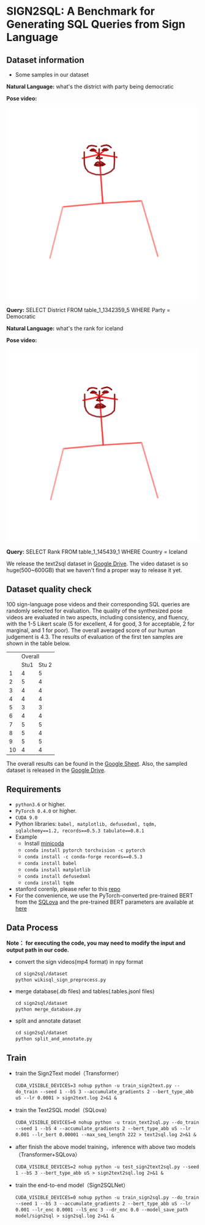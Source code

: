 # SIGN2SQL: A Benchmark for Generating SQL Queries from Sign Language
## Dataset information
- Some samples in our dataset

**Natural Language:**  what's the district with party being democratic  

**Pose video:**  

![image](https://github.com/sign2sql/sign2sql/blob/main/samples/length3_1.gif#pic_left)  

**Query:** SELECT District FROM table_1_1342359_5 WHERE Party = Democratic  

**Natural Language:** what's the rank for iceland  

**Pose video:**  

![image](https://github.com/sign2sql/sign2sql/blob/main/samples/length3_2.gif#pic_left)  

**Query:** SELECT Rank FROM table_1_145439_1 WHERE Country = Iceland  

We release the text2sql dataset in [Google Drive](https://drive.google.com/file/d/1-2-razV07_Sgtl3yW0-kesq0zWxHNktY/view?usp=sharing). The video dataset is so huge(500~600GB) that we haven't find a proper way to release it yet.

## Dataset quality check
100 sign-language pose videos and their corresponding SQL queries are randomly selected for evaluation. The quality of the synthesized pose videos are evaluated in two aspects, including consistency, and fluency, with the 1-5 Likert scale (5 for excellent, 4 for good, 3 for acceptable, 2 for marginal, and 1 for poor). The overall averaged score of our human judgement is 4.3. The results of evaluation of the first ten samples are shown in the table below.
<table>
   <tr>
      <td></td>
      <td colspan="2">Overall</td>
   </tr>
   <tr>
      <td></td>
      <td>Stu1</td>
      <td>Stu 2</td>
   </tr>
   <tr>
      <td>1</td>
      <td>4</td>
      <td>5</td>
   </tr>
   <tr>
      <td>2</td>
      <td>5</td>
      <td>4</td>
   </tr>
   <tr>
      <td>3</td>
      <td>4</td>
      <td>4</td>
   </tr>
   <tr>
      <td>4</td>
      <td>4</td>
      <td>4</td>
   </tr>
   <tr>
      <td>5</td>
      <td>3</td>
      <td>3</td>
   </tr>
   <tr>
      <td>6</td>
      <td>4</td>
      <td>4</td>
   </tr>
   <tr>
      <td>7</td>
      <td>5</td>
      <td>5</td>
   </tr>
   <tr>
      <td>8</td>
      <td>5</td>
      <td>4</td>
   </tr>
   <tr>
      <td>9</td>
      <td>5</td>
      <td>5</td>
   </tr>
   <tr>
      <td>10</td>
      <td>4</td>
      <td>4</td>
   </tr>
</table>

The overall results can be found in the [Google Sheet](https://docs.google.com/spreadsheets/d/17BTVRfzrs7DeePSENT8WXkUb1VyN0NBgGa4L0oP19j8/edit#gid=0). Also, the sampled dataset is released in the [Google Drive](https://drive.google.com/file/d/1xPqij9pz3wZEmy_IVEaYOqlDDaIH--Yg/view?usp=share_link).

## Requirements

- `python3.6` or higher.
- `PyTorch 0.4.0` or higher.
- `CUDA 9.0`
- Python libraries: `babel, matplotlib, defusedxml, tqdm, sqlalchemy==1.2, records==0.5.3 tabulate==0.8.1`
- Example
    - Install [minicoda](https://conda.io/miniconda.html)
    - `conda install pytorch torchvision -c pytorch`
    - `conda install -c conda-forge records==0.5.3`
    - `conda install babel` 
    - `conda install matplotlib`
    - `conda install defusedxml`
    - `conda install tqdm`
- stanford corenlp, please refer to this [repo](https://github.com/stanfordnlp/python-stanford-corenlp)
- For the convenience, we use the PyTorch-converted pre-trained BERT from the [SQLova](https://github.com/naver/sqlova) and the pre-trained BERT parameters are available at [here](https://drive.google.com/file/d/1iJvsf38f16el58H4NPINQ7uzal5-V4v4/view?usp=sharing)

## Data Process
**Note： for executing the code, you may need to modify the input and output path in our code.**
- convert the sign videos(mp4 format) in npy format
    ```shell
    cd sign2sql/dataset
    python wikisql_sign_preprocess.py
    ```

- merge database(.db files) and tables(.tables.jsonl files)
    ```shell
    cd sign2sql/dataset
    python merge_database.py
    ```

- split and annotate dataset
    ```shell
    cd sign2sql/dataset
    python split_and_annotate.py
    ```

## Train
- train the Sign2Text model（Transformer）
    ```shell
    CUDA_VISIBLE_DEVICES=3 nohup python -u train_sign2text.py --do_train --seed 1 --bS 3 --accumulate_gradients 2 --bert_type_abb uS --lr 0.0001 > sign2text.log 2>&1 &
    ```

- train the Text2SQL model（SQLova）
    ```shell
    CUDA_VISIBLE_DEVICES=0 nohup python -u train_text2sql.py --do_train --seed 1 --bS 4 --accumulate_gradients 2 --bert_type_abb uS --lr 0.001 --lr_bert 0.00001 --max_seq_length 222 > text2sql.log 2>&1 &
    ```

- after finish the above model training，inference with above two models（Transformer+SQLova）
    ```shell
    CUDA_VISIBLE_DEVICES=2 nohup python -u test_sign2text2sql.py --seed 1 --bS 3 --bert_type_abb uS > sign2text2sql.log 2>&1 &
    ```

- train the end-to-end model（Sign2SQLNet）
    ```shell
    CUDA_VISIBLE_DEVICES=0 nohup python -u train_sign2sql.py --do_train --seed 1 --bS 3 --accumulate_gradients 2 --bert_type_abb uS --lr 0.001 --lr_enc 0.0001 --lS_enc 3 --dr_enc 0.0 --model_save_path model/sign2sql > sign2sql.log 2>&1 &
    ```

